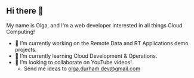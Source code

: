 ## Hi there 👋

My name is Olga, and I'm a web developer interested in all things Cloud Computing!

- 🔭 I’m currently working on the Remote Data and RT Applications demo projects.
- 🌱 I’m currently learning Cloud Development & Operations.
- 👯 I’m looking to collaborate on YouTube videos!
    - Send me ideas to olga.durham.dev@gmail.com


<!--
**shap0011/shap0011** is a ✨ _special_ ✨ repository because its `README.md` (this file) appears on your GitHub profile.

Here are some ideas to get you started:

- 🔭 I’m currently working on ...
- 🌱 I’m currently learning ...
- 👯 I’m looking to collaborate on ...
- 🤔 I’m looking for help with ...
- 💬 Ask me about ...
- 📫 How to reach me: ...
- 😄 Pronouns: ...
- ⚡ Fun fact: ...
-->
